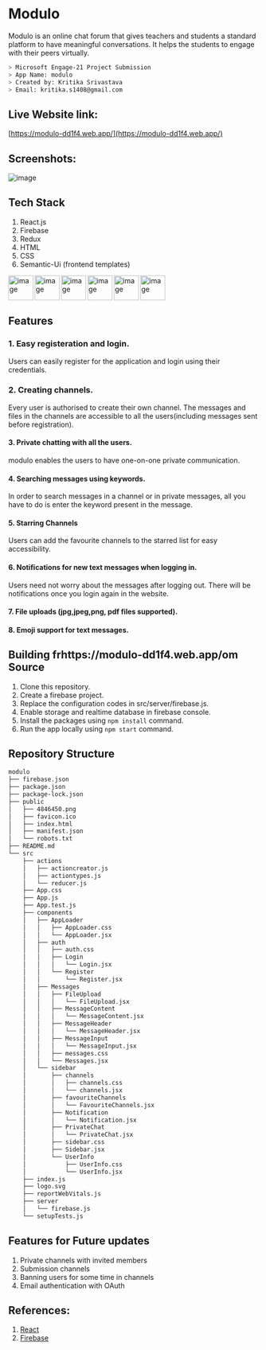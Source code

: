 # Modulo

Modulo is an online chat forum that gives teachers and students a standard platform to have meaningful conversations. It helps the students to engage with their peers virtually.

````bash
> Microsoft Engage-21 Project Submission
> App Name: modulo
> Created by: Kritika Srivastava
> Email: kritika.s1408@gmail.com
````

## Live Website link:  
[https://modulo-dd1f4.web.app/](https://modulo-dd1f4.web.app/)

## Screenshots:
<img align="center" src="https://github.com/kritika-srivastava/modulo/blob/main/image.png" alt="image" />

## Tech Stack

1. React.js 
2. Firebase
3. Redux
4. HTML
5. CSS
6. Semantic-Ui (frontend templates)


<img align="left" height="50px" src="https://icons-for-free.com/iconfiles/png/512/design+development+facebook+framework+mobile+react+icon-1320165723839064798.png" alt="image" />

<img align="left" height="50px" src="https://firebase.google.com/images/brand-guidelines/logo-vertical.png" alt="image" />

<img align="left" height="50px" src="https://cdn.iconscout.com/icon/free/png-256/redux-283024.png" alt="image" />


<img align="left" height="50px" src="https://cdn-icons-png.flaticon.com/512/919/919827.png" alt="image" />
<img  align="left" height="50px" src="https://icon-library.com/images/css-icon-png/css-icon-png-0.jpg" alt="image" />
<img  height="50px" src="https://cdn.worldvectorlogo.com/logos/semantic-ui.svg" alt="image" />

## Features
### 1. Easy registeration and login.
Users can easily register for the application and login using their credentials.
### 2. Creating channels.
Every user is authorised to create their own channel. The messages and files in the channels are accessible to all the users(including messages sent before registration).
#### 3. Private chatting with all the users.
modulo enables the users to have one-on-one private communication.

#### 4. Searching messages using keywords.
In order to search messages in a channel or in private messages, all you have to do is enter the keyword present in the message.

#### 5. Starring Channels
Users can add the favourite channels to the starred list for easy accessibility.

#### 6. Notifications for new text messages when logging in.
Users need not worry about the messages after logging out. There will be notifications once you login again in the website.

#### 7. File uploads (jpg,jpeg,png, pdf files supported).
#### 8. Emoji support for text messages.

## Building frhttps://modulo-dd1f4.web.app/om Source
1. Clone this repository.
2. Create a firebase project.
3. Replace the configuration codes in src/server/firebase.js.
4. Enable storage and realtime database in firebase console.
5. Install the packages using `npm install` command.
6. Run the app locally using `npm start` command.

## Repository Structure
````bash
modulo
├── firebase.json
├── package.json
├── package-lock.json
├── public
│   ├── 4846450.png
│   ├── favicon.ico
│   ├── index.html
│   ├── manifest.json
│   └── robots.txt
├── README.md
└── src
    ├── actions
    │   ├── actioncreator.js
    │   ├── actiontypes.js
    │   └── reducer.js
    ├── App.css
    ├── App.js
    ├── App.test.js
    ├── components
    │   ├── AppLoader
    │   │   ├── AppLoader.css
    │   │   └── AppLoader.jsx
    │   ├── auth
    │   │   ├── auth.css
    │   │   ├── Login
    │   │   │   └── Login.jsx
    │   │   └── Register
    │   │       └── Register.jsx
    │   ├── Messages
    │   │   ├── FileUpload
    │   │   │   └── FileUpload.jsx
    │   │   ├── MessageContent
    │   │   │   └── MessageContent.jsx
    │   │   ├── MessageHeader
    │   │   │   └── MessageHeader.jsx
    │   │   ├── MessageInput
    │   │   │   └── MessageInput.jsx
    │   │   ├── messages.css
    │   │   └── Messages.jsx
    │   └── sidebar
    │       ├── channels
    │       │   ├── channels.css
    │       │   └── channels.jsx
    │       ├── favouriteChannels
    │       │   └── FavouriteChannels.jsx
    │       ├── Notification
    │       │   └── Notification.jsx
    │       ├── PrivateChat
    │       │   └── PrivateChat.jsx
    │       ├── sidebar.css
    │       ├── Sidebar.jsx
    │       └── UserInfo
    │           ├── UserInfo.css
    │           └── UserInfo.jsx
    ├── index.js
    ├── logo.svg
    ├── reportWebVitals.js
    ├── server
    │   └── firebase.js
    └── setupTests.js
````

## Features for Future updates
1. Private channels with invited members
2. Submission channels 
3. Banning users for some time in channels
4. Email authentication with OAuth


## References:

1. [React](https://reactjs.org/docs/getting-started.html)
2. [Firebase](https://firebase.google.com/docs?gclid=Cj0KCQiA7oyNBhDiARIsADtGRZb0hOGHVmG2-yh5mJUb1xW73wEfZde1c-Qti04YSkIC8CAELT1ay9IaAvy6EALw_wcB&gclsrc=aw.ds)
